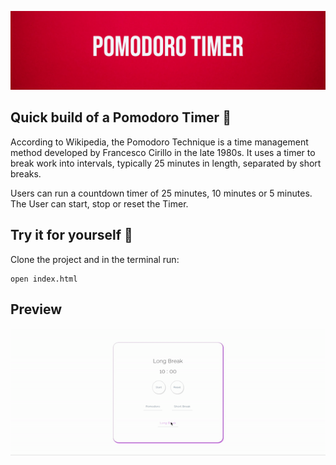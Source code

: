 ![](https://github.com/BenCoyne/PomodoroTimer/blob/main/pom_banner.png)

## Quick build of a Pomodoro Timer 🍅

According to Wikipedia, the Pomodoro Technique is a time management method developed by Francesco Cirillo in the late 1980s. It uses a timer to break work into intervals, typically 25 minutes in length, separated by short breaks.

Users can run a countdown timer of 25 minutes, 10 minutes or 5 minutes. The User can start, stop or reset the Timer.

## Try it for yourself 🙂

Clone the project and in the terminal run:

```
open index.html
```

## Preview

![Alt Text](https://github.com/BenCoyne/PomodoroTimer/blob/main/pomGif.gif)
